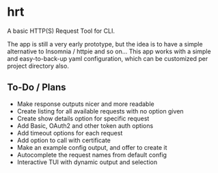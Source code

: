 # hrt

A basic HTTP(S) Request Tool for CLI.

The app is still a very early prototype, but the idea is to have a simple alternative to Insomnia / httpie and so on...
This app works with a simple and easy-to-back-up yaml configuration, which can be customized per project directory also.

## To-Do / Plans

- Make response outputs nicer and more readable
- Create listing for all available requests with no option given
- Create show details option for specific request
- Add Basic, OAuth2 and other token auth options
- Add timeout options for each request
- Add option to call with certificate
- Make an example config output, and offer to create it
- Autocomplete the request names from default config
- Interactive TUI with dynamic output and selection
